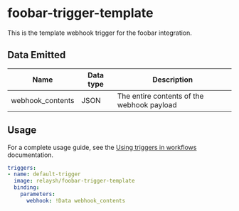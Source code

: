 # foobar-trigger-template

This is the template webhook trigger for the foobar integration.

## Data Emitted

| Name             | Data type | Description                                |
|------------------|-----------|--------------------------------------------|
| webhook_contents | JSON      | The entire contents of the webhook payload |

## Usage

For a complete usage guide, see the [Using triggers in workflows](https://relay.sh/docs/using-workflows/using-triggers/) documentation.

```yaml
triggers:
- name: default-trigger
  image: relaysh/foobar-trigger-template
  binding:
    parameters:
      webhook: !Data webhook_contents
```
